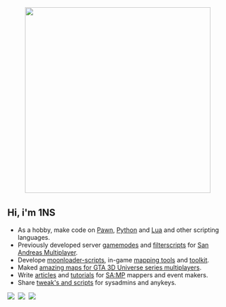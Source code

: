 
<div id="logotype" align="center">
  <a href = "https://github.com/ins1x"><img src="https://media.giphy.com/media/L8K62iTDkzGX6/giphy.gif" width="420"/></a>&nbsp;
  <div id="header" align="left">
    <p>
      <h2>Hi, i'm 1NS</h2>
      <ul>
        <li>As a hobby, make code on <a href="https://github.com/ins1x?tab=repositories&q=&type=&language=pawn&sort=">Pawn</a>, 
          <a href="https://github.com/ins1x?tab=repositories&q=&type=&language=python&sort=">Python</a> 
          and <a href="https://github.com/ins1x?tab=repositories&q=&type=&language=lua&sort=">Lua</a> and other scripting languages.</li>
        <li>Previously developed server <a href="https://github.com/ins1x/useful-samp-stuff/tree/main/gamemodes">gamemodes</a> and <a href="https://github.com/ins1x/useful-samp-stuff/tree/main/filterscripts">filterscripts</a> for <a href="https://sampwiki.blast.hk/wiki/Main_Page">San Andreas Multiplayer</a>.</li>
        <li>Develope <a href="https://github.com/ins1x/moonloader-scripts">moonloader-scripts</a>, in-game <a href="https://github.com/ins1x/mtools">mapping tools</a> and <a href="https://github.com/ins1x/MappingToolkit">toolkit</a>.</li>
        <li>Maked <a href="https://www.youtube.com/@1nsanemapping/featured">amazing maps for GTA 3D Universe series multiplayers</a>.</li>
        <li>Write <a href="https://github.com/ins1x/useful-samp-stuff/tree/main/docs">articles</a> and <a href="https://forum.sa-mp.ru/index.php?/forum/577-%D1%80%D0%B5%D0%B4%D0%B0%D0%BA%D1%82%D0%BE%D1%80-%D0%BA%D0%B0%D1%80%D1%82/">tutorials</a> for <a href="https://www.sa-mp.mp/">SA:MP</a> mappers and event makers.</li>
        <li>Share <a href="https://drive.google.com/drive/folders/1pkXNZbV0fCrHP0mvk8vNP4WjoLH3EzxS?usp=sharing">tweak's and scripts</a> for sysadmins and anykeys.</li>
      </ul>
      <!-- Badges: https://github.com/Ileriayo/markdown-badges -->
      <a href="https://discordapp.com/users/625192705772748821" alt="Discord proflie"><img src="https://img.shields.io/badge/Discord-%235865F2.svg?style=for-the-badge&logo=discord&logoColor=white" /></a>&nbsp;
      <a href="https://www.youtube.com/@1nsanemapping/featured" alt="YouTube channel"><img src="https://img.shields.io/badge/YouTube-%23FF0000.svg?style=for-the-badge&logo=YouTube&logoColor=white" /></a>&nbsp;
      <a href="https://t.me/ins1x" alt="Telegram"><img src="https://img.shields.io/badge/Telegram-2CA5E0?style=for-the-badge&logo=telegram&logoColor=white" /></a>&nbsp;
      <!-- <h6>Owners of samp roleplays and bonus projects, please do not write to me. Thank's</h6>&nbsp; -->
    </p>
  </div>
  </p>
</div>
